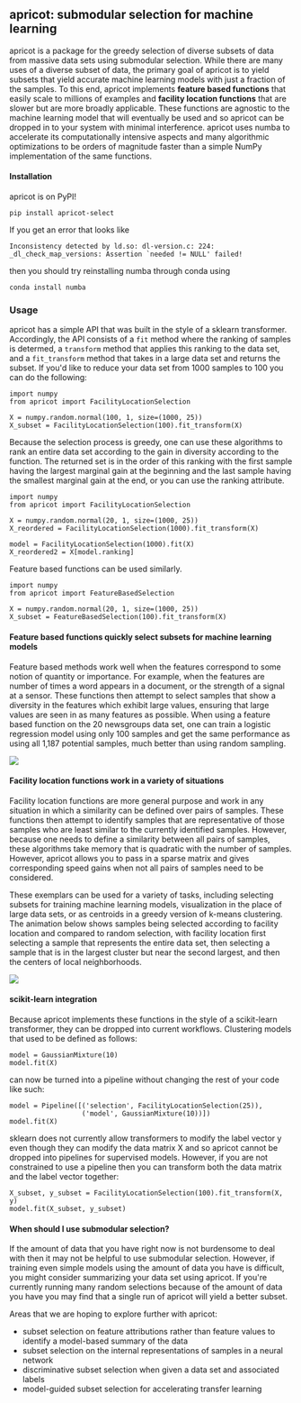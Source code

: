 ## apricot: submodular selection for machine learning

apricot is a package for the greedy selection of diverse subsets of data from massive data sets using submodular selection. While there are many uses of a diverse subset of data, the primary goal of apricot is to yield subsets that yield accurate machine learning models with just a fraction of the samples. To this end, apricot implements **feature based functions** that easily scale to millions of examples and **facility location functions** that are slower but are more broadly applicable. These functions are agnostic to the machine learning model that will eventually be used and so apricot can be dropped in to your system with minimal interference. apricot uses numba to accelerate its computationally intensive aspects and many algorithmic optimizations to be orders of magnitude faster than a simple NumPy implementation of the same functions.

#### Installation

apricot is on PyPI!

`pip install apricot-select`

If you get an error that looks like 

```Inconsistency detected by ld.so: dl-version.c: 224: _dl_check_map_versions: Assertion `needed != NULL' failed!``` 

then you should try reinstalling numba through conda using 

```conda install numba``` 

### Usage

apricot has a simple API that was built in the style of a sklearn transformer. Accordingly, the API consists of a `fit` method where the ranking of samples is determed, a `transform` method that applies this ranking to the data set, and a `fit_transform` method that takes in a large data set and returns the subset. If you'd like to reduce your data set from 1000 samples to 100 you can do the following:

```
import numpy
from apricot import FacilityLocationSelection

X = numpy.random.normal(100, 1, size=(1000, 25))
X_subset = FacilityLocationSelection(100).fit_transform(X)
```

Because the selection process is greedy, one can use these algorithms to rank an entire data set according to the gain in diversity according to the function. The returned set is in the order of this ranking with the first sample having the largest marginal gain at the beginning and the last sample having the smallest marginal gain at the end, or you can use the ranking attribute. 

```
import numpy
from apricot import FacilityLocationSelection

X = numpy.random.normal(20, 1, size=(1000, 25))
X_reordered = FacilityLocationSelection(1000).fit_transform(X)

model = FacilityLocationSelection(1000).fit(X)
X_reordered2 = X[model.ranking]
```

Feature based functions can be used similarly.

```
import numpy
from apricot import FeatureBasedSelection

X = numpy.random.normal(20, 1, size=(1000, 25))
X_subset = FeatureBasedSelection(100).fit_transform(X)
```

#### Feature based functions quickly select subsets for machine learning models

Feature based methods work well when the features correspond to some notion of quantity or importance. For example, when the features are number of times a word appears in a document, or the strength of a signal at a sensor. These functions then attempt to select samples that show a diversity in the features which exhibit large values, ensuring that large values are seen in as many features as possible. When using a feature based function on the 20 newsgroups data set, one can train a logistic regression model using only 100 samples and get the same performance as using all 1,187 potential samples, much better than using random sampling.

![](img/20newsgroups.png)

#### Facility location functions work in a variety of situations

Facility location functions are more general purpose and work in any situation in which a similarity can be defined over pairs of samples. These functions then attempt to identify samples that are representative of those samples who are least similar to the currently identified samples. However, because one needs to define a similarity between all pairs of samples, these algorithms take memory that is quadratic with the number of samples. However, apricot allows you to pass in a sparse matrix and gives corresponding speed gains when not all pairs of samples need to be considered.

These exemplars can be used for a variety of tasks, including selecting subsets for training machine learning models, visualization in the place of large data sets, or as centroids in a greedy version of k-means clustering. The animation below shows samples being selected according to facility location and compared to random selection, with facility location first selecting a sample that represents the entire data set, then selecting a sample that is in the largest cluster but near the second largest, and then the centers of local neighborhoods.

![](img/facilitylocation.gif)

#### scikit-learn integration

Because apricot implements these functions in the style of a scikit-learn transformer, they can be dropped into current workflows. Clustering models that used to be defined as follows:

```
model = GaussianMixture(10)
model.fit(X)
```

can now be turned into a pipeline without changing the rest of your code like such:

```
model = Pipeline([('selection', FacilityLocationSelection(25)),
                  ('model', GaussianMixture(10))])
model.fit(X)
```

sklearn does not currently allow transformers to modify the label vector y even though they can modify the data matrix X and so apricot cannot be dropped into pipelines for supervised models. However, if you are not constrained to use a pipeline then you can transform both the data matrix and the label vector together:

```
X_subset, y_subset = FacilityLocationSelection(100).fit_transform(X, y)
model.fit(X_subset, y_subset)
```

#### When should I use submodular selection?

If the amount of data that you have right now is not burdensome to deal with then it may not be helpful to use submodular selection. However, if training even simple models using the amount of data you have is difficult, you might consider summarizing your data set using apricot. If you're currently running many random selections because of the amount of data you have you may find that a single run of apricot will yield a better subset.

Areas that we are hoping to explore further with apricot:

* subset selection on feature attributions rather than feature values to identify a model-based summary of the data
* subset selection on the internal representations of samples in a neural network
* discriminative subset selection when given a data set and associated labels
* model-guided subset selection for accelerating transfer learning
